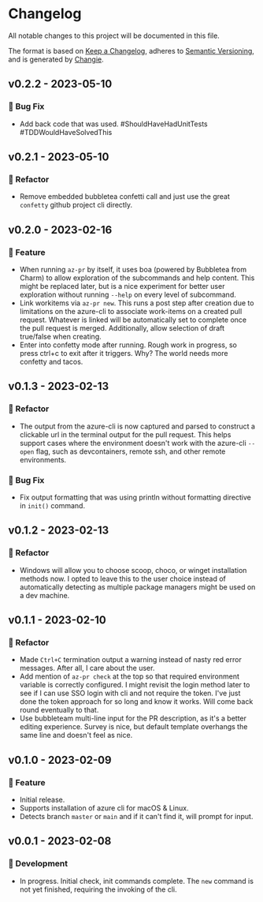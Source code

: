 # Changelog

All notable changes to this project will be documented in this file.

The format is based on [Keep a Changelog](https://keepachangelog.com/en/1.0.0/),
adheres to [Semantic Versioning](https://semver.org/spec/v2.0.0.html),
and is generated by [Changie](https://github.com/miniscruff/changie).

## v0.2.2 - 2023-05-10

### 🐛 Bug Fix

- Add back code that was used.
  #ShouldHaveHadUnitTests
  #TDDWouldHaveSolvedThis

## v0.2.1 - 2023-05-10

### 🔨 Refactor

- Remove embedded bubbletea confetti call and just use the great `confetty` github project cli directly.

## v0.2.0 - 2023-02-16

### 🎉 Feature

- When running `az-pr` by itself, it uses boa (powered by Bubbletea from Charm) to allow exploration of the subcommands and help content.
  This might be replaced later, but is a nice experiment for better user exploration without running `--help` on every level of subcommand.
- Link workitems via `az-pr new`.
  This runs a post step after creation due to limitations on the azure-cli to associate work-items on a created pull request.
  Whatever is linked will be automatically set to complete once the pull request is merged.
  Additionally, allow selection of draft true/false when creating.
- Enter into confetty mode after running. Rough work in progress, so press ctrl+c to exit after it triggers.
  Why? The world needs more confetty and tacos.

## v0.1.3 - 2023-02-13

### 🔨 Refactor

- The output from the azure-cli is now captured and parsed to construct a clickable url in the terminal output for the pull request. This helps support cases where the environment doesn't work with the azure-cli `--open` flag, such as devcontainers, remote ssh, and other remote environments.

### 🐛 Bug Fix

- Fix output formatting that was using println without formatting directive in `init()` command.

## v0.1.2 - 2023-02-13

### 🔨 Refactor

- Windows will allow you to choose scoop, choco, or winget installation methods now. I opted to leave this to the user choice instead of automatically detecting as multiple package managers might be used on a dev machine.

## v0.1.1 - 2023-02-10

### 🔨 Refactor

- Made `Ctrl+C` termination output a warning instead of nasty red error messages. After all, I care about the user.
- Add mention of `az-pr check` at the top so that required environment variable is correctly configured. I might revisit the login method later to see if I can use SSO login with cli and not require the token. I've just done the token approach for so long and know it works. Will come back round eventually to that.
- Use bubbleteam multi-line input for the PR description, as it's a better editing experience. Survey is nice, but default template overhangs the same line and doesn't feel as nice.

## v0.1.0 - 2023-02-09

### 🎉 Feature

- Initial release.
- Supports installation of azure cli for macOS & Linux.
- Detects branch `master` or `main` and if it can't find it, will prompt for input.

## v0.0.1 - 2023-02-08

### 🤖 Development

- In progress. Initial check, init commands complete. The `new` command is not yet finished, requiring the invoking of the cli.
